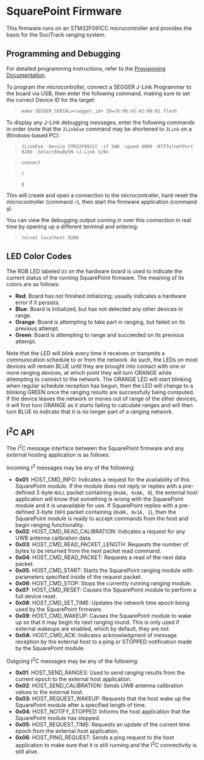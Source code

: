 SquarePoint Firmware
====================

This firmware runs on an STM32F091CC microcontroller and provides the basis for
the SociTrack ranging system.


Programming and Debugging
-------------------------

For detailed programming instructions, refer to the
[Provisioning Documentation](../../doc/Provisioning.md).

To program the microcontroller, connect a SEGGER J-Link Programmer to the board
via USB, then enter the following command, making sure to set the correct Device
ID for the target:

> `make SEGGER_SERIAL=<segger_id> ID=c0:98:e5:42:00:01 flash`

To display any J-Link debugging messages, enter the following commands in order
(note that the `JLinkExe` command may be shortened to `JLink` on a
Windows-based PC):

> `JLinkExe -Device STM32F091CC -if SWD -speed 4000 -RTTTelnetPort 9200 -SelectEmuBySN <J-Link S/N>`

> `connect`

> `r`

> `g`

This will create and open a connection to the microcontroller, hard-reset the
microcontroller (command `r`), then start the firmware application (command
`g`).

You can view the debugging output coming in over this connection in real time
by opening up a different terminal and entering:

> `telnet localhost 9200`


LED Color Codes
---------------

The RGB LED labeled `D3` on the hardware board is used to indicate the current
status of the running SquarePoint firmware. The meaning of its colors are as
follows:

- **Red**: Board has not finished initializing; usually indicates a hardware error if it persists.
- **Blue**: Board is initialized, but has not detected any other devices in range.
- **Orange**: Board is attempting to take part in ranging, but failed on its previous attempt.
- **Green**: Board is attempting to range and succeeded on its previous attempt.

Note that the LED will blink every time it receives or transmits a communication
schedule to or from the network. As such, the LEDs on most devices will remain
BLUE until they are brought into contact with one or more ranging devices, at
which point they will turn ORANGE while attempting to connect to the network.
The ORANGE LED will start blinking when regular schedule reception has begun,
then the LED will change to a blinking GREEN once the ranging results are
successfully being computed. If the device leaves the network or moves out of
range of the other devices, it will first turn ORANGE as it starts failing to
calculate ranges and will then turn BLUE to indicate that it is no longer part of
a ranging network.


I<sup>2</sup>C API
-------

The I<sup>2</sup>C message interface between the SquarePoint firmware and any external
hosting application is as follows:

Incoming I<sup>2</sup> messages may be any of the following:

- **0x01**: HOST_CMD_INFO: Indicates a request for the availability of this
                           SquarePoint module. If the module does not reply or
                           replies with a pre-defined 3-byte `NULL` packet
                           containing (`0xAA, 0xAA, 0`), the external host
                           application will know that something is wrong with
                           the SquarePoint module and it is unavailable for use.
                           If SquarePoint replies with a pre-defined 3-byte `INFO`
                           packet containing (`0xB0, 0x1A, 1`),
                           then the SquarePoint module is ready to accept
                           commands from the host and begin ranging functionality.
- **0x02**: HOST_CMD_READ_CALIBRATION: Indicates a request for any UWB antenna
                                       calibration data.
- **0x03**: HOST_CMD_READ_PACKET_LENGTH: Requests the number of bytes to be
                                         returned from the next packet read
                                         command.
- **0x04**: HOST_CMD_READ_PACKET: Requests a read of the next data packet.
- **0x05**: HOST_CMD_START: Starts the SquarePoint ranging module with parameters
                            specified inside of the request packet.
- **0x06**: HOST_CMD_STOP: Stops the currently running ranging module.
- **0x07**: HOST_CMD_RESET: Causes the SquarePoint module to perform a full
                            device reset.
- **0x08**: HOST_CMD_SET_TIME: Updates the network time epoch being used by the
                               SquarePoint firmware.
- **0x09**: HOST_CMD_WAKEUP: Causes the SquarePoint module to wake up so that it
                             may begin its next ranging round. This is only used
                             if external wakeups are enabled, which by default,
                             they are not
- **0x0A**: HOST_CMD_ACK: Indicates acknowledgment of message reception by
                          the external host to a ping or STOPPED notification
                          made by the SquarePoint module.

Outgoing I<sup>2</sup>C messages may be any of the following:

- **0x01**: HOST_SEND_RANGES: Used to send ranging results from the current
                              epoch to the external host application.
- **0x02**: HOST_SEND_CALIBRATION: Sends UWB antenna calibration values to the
                                   external host.
- **0x03**: HOST_REQUEST_WAKEUP: Requests that the host wake up the SquarePoint
                                 module after a specified length of time.
- **0x04**: HOST_NOTIFY_STOPPED: Informs the host application that the
                                 SquarePoint module has stopped.
- **0x05**: HOST_REQUEST_TIME: Requests an update of the current time epoch from
                               the external host application.
- **0x06**: HOST_PING_REQUEST: Sends a ping request to the host application to
                               make sure that it is still running and the
                               I<sup>2</sup>C connectivity is still alive.
